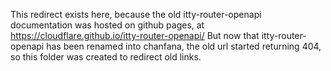 This redirect exists here, because the old itty-router-openapi documentation was hosted on github pages, at
https://cloudflare.github.io/itty-router-openapi/
But now that itty-router-openapi has been renamed into chanfana, the old url started returning 404,
so this folder was created to redirect old links.

